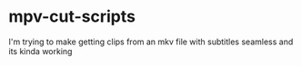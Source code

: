 # mpv-cut-scripts
I'm trying to make getting clips from an mkv file with subtitles seamless and its kinda working
